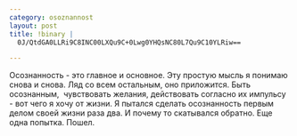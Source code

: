 ```yaml
--- 
category: osoznannost
layout: post
title: !binary |
  0J/QtdGA0LLRi9C8INC00LXQu9C+0Lwg0YHQsNC80L7Qu9C10YLRiw==

---
```

Осознанность - это главное и основное. Эту простую мысль я понимаю снова и снова. Ляд со всем остальным, оно приложится. Быть осознанным,  чувствовать желания, действовать согласно их импульсу - вот чего я хочу от жизни. Я пытался сделать осознанность первым делом своей жизни раза два. И почему то скатывался обратно. Еще одна попытка. Пошел.
